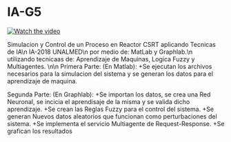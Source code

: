 # IA-G5
[![Watch the video](https://raw.github.com/GabLeRoux/WebMole/master/ressources/WebMole_Youtube_Video.png)](https://www.youtube.com/watch?v=J6RqQ9qDDeU)


Simulacion y Control de un Proceso en Reactor CSRT aplicando Tecnicas de IA\n
IA-2018 UNALMED\n
por medio de: MatLab y Graphlab.\n\
utilizando tecnicaas de: Aprendizaje de Maquinas,  Logica Fuzzy y Multiagentes.
\n\n
Primera Parte: (En Matlab):
  +Se ejecutan los archivos necesarios para la simulacion del sistema y se generan los datos para el aprendizaje de maquina.

Segunda Parte: (En Graphlab):
  +Se importan los datos, se crea una Red Neuronal, se incicia el aprendisaje de la misma y se valida dicho aprendizaje.
  +Se crean las Reglas Fuzzy para el control del sistema.
  +Se generan Nuevos datos aleatorios que funcionan como perturbaciones del sistema.
  +Se implementa el servicio Multiagente de Request-Response.
  +Se grafican los resultados 
